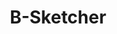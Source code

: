 ---
title: B-Sketcher
direct_url: http://projects.calebevans.me/b-brancher/
categories: tools
short_description: The easiest and prettiest way to draw B-trees
---